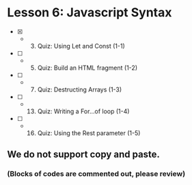 # Lesson 6: Javascript Syntax

- [x] - 3.  Quiz: Using Let and Const (1-1)
- [ ] - 5.  Quiz: Build an HTML fragment (1-2)
- [ ] - 7.  Quiz: Destructing Arrays (1-3)
- [ ] - 13. Quiz: Writing a For...of loop (1-4)
- [ ] - 16. Quiz: Using the Rest parameter (1-5)

## We do not support copy and paste. 
### (Blocks of codes are commented out, please review)
